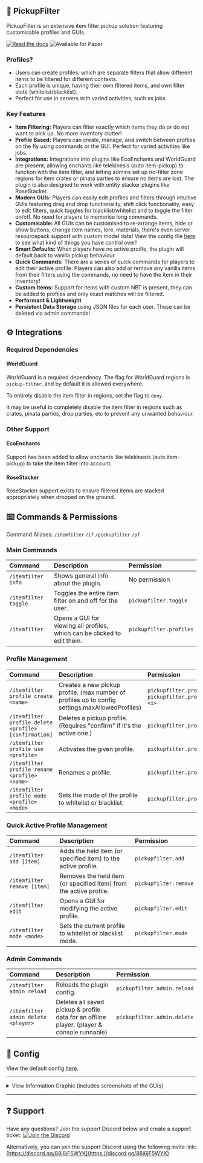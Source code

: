 ## 🧹 PickupFilter

PickupFilter is an extensive item filter pickup solution featuring customisable profiles and GUIs.

[![Read the docs](https://cdn.jsdelivr.net/npm/@intergrav/devins-badges@3/assets/compact/documentation/generic_vector.svg)](https://github.com/xP9nda/PickupFilter/wiki) ![Available for Paper](https://cdn.jsdelivr.net/npm/@intergrav/devins-badges@3/assets/compact/supported/paper_vector.svg)

### Profiles?
- Users can create profiles, which are separate filters that allow different items to be filtered for different contexts.
- Each profile is unique, having their own filtered items, and own filter state (whitelist/blacklist).
- Perfect for use in servers with varied activities, such as jobs.


### Key Features
- **Item Filtering:** Players can filter exactly which items they do or do not want to pick up. No more inventory clutter!
- **Profile Based:** Players can create, manage, and switch between profiles on the fly using commands or the GUI. Perfect for varied activities like jobs.
- **Integrations:** Integrations into plugins like EcoEnchants and WorldGuard are present, allowing enchants like telekinesis (auto item-pickup) to function with the item filter, and letting admins set up no-filter zone regions for item crates or pinata parties to ensure no items are lost. The plugin is also designed to work with entity stacker plugins like RoseStacker.
- **Modern GUIs:** Players can easily edit profiles and filters through intuitive GUIs featuring drag and drop functionality, shift click functionality, easy to edit filters, quick toggles for blacklist/whitelist and to toggle the filter on/off. No need for players to memorise long commands.
- **Customisable:** All GUIs can be customised to re-arrange items, hide or show buttons, change item names, lore, materials, there's even server resourcepack support with custom model data! View the config file [here](https://github.com/xP9nda/PickupFilter/wiki/Default-Config) to see what kind of things you have control over!
- **Smart Defaults:** When players have no active proifle, the plugin will default back to vanilla pickup behaviour.
- **Quick Commands:** There are a series of quick commands for players to edit their active profile. Players can also add or remove any vanilla items from their filters using the commands, no need to have the item in their inventory!
- **Custom Items:** Support for items with custom NBT is present, they can be added to profiles and only exact matches will be filtered.
- **Performant & Lightweight**
- **Persistent Data Storage** using JSON files for each user. These can be deleted via admin commands!

## ⚙️ Integrations

### Required Dependencies

#### WorldGuard
WorldGuard is a required dependency. The flag for WorldGuard regions is `pickup-filter`, and by default it is allowed everywhere.

To entirely disable the item filter in regions, set the flag to `deny`.

It may be useful to completely disable the item filter in regions such as crates, pinata parties, drop parties, etc to prevent any unwanted behaviour.

### Other Support

#### EcoEnchants
Support has been added to allow enchants like telekinesis (auto item-pickup) to take the item filter into account.

#### RoseStacker
RoseStacker support exists to ensure filtered items are stacked appropriately when dropped on the ground.


## ⌨️ Commands & Permissions

Command Aliases: 
`/itemfilter`
`/if`
`/pickupfilter`
`/pf`

### Main Commands
| Command | Description | Permission |
|:--------|:------------|:-----------|
| `/itemfilter info` | Shows general info about the plugin. | No permission |
| `/itemfilter toggle` | Toggles the entire item filter on and off for the user. | `pickupfilter.toggle` |
| `/itemfilter` | Opens a GUI for viewing all profiles, which can be clicked to edit them. | `pickupfilter.profiles` |

### Profile Management
| Command | Description | Permission |
|:--------|:------------|:-----------|
| `/itemfilter profile create <name>` | Creates a new pickup profile. (max number of profiles up to config settings.maxAllowedProfiles) | `pickupfilter.profile.create`, `pickupfilter.profile.create.max.<i>` |
| `/itemfilter profile delete <profile> [confirmation]` | Deletes a pickup profile. (Requires "confirm" if it's the active one.) | `pickupfilter.profile.delete` |
| `/itemfilter profile use <profile>` | Activates the given profile. | `pickupfilter.profile.use` |
| `/itemfilter profile rename <profile> <name>` | Renames a profile. | `pickupfilter.profile.rename` |
| `/itemfilter profile mode <profile> <mode>` | Sets the mode of the profile to whitelist or blacklist. | `pickupfilter.profile.mode` |

### Quick Active Profile Management
| Command | Description | Permission |
|:--------|:------------|:-----------|
| `/itemfilter add [item]` | Adds the held item (or specified item) to the active profile. | `pickupfilter.add` |
| `/itemfilter remove [item]` | Removes the held item (or specified item) from the active profile. | `pickupfilter.remove` |
| `/itemfilter edit` | Opens a GUI for modifying the active profile. | `pickupfilter.edit` |
| `/itemfilter mode <mode>` | Sets the current profile to whitelist or blacklist mode. | `pickupfilter.mode` |

### Admin Commands
| Command | Description | Permission |
|:--------|:------------|:-----------|
| `/itemfilter admin reload` | Reloads the plugin config. | `pickupfilter.admin.reload` |
| `/itemfilter admin delete <player>` | Deletes all saved pickup & profile data for an offline player. (player & console runnable) | `pickupfilter.admin.delete` |


## 📜 Config
View the default config [here](https://github.com/xP9nda/PickupFilter/wiki/Default-Config).

---

<details>
<summary>View Information Graphic (includes screenshots of the GUIs)</summary>
  
![PickupFilter information sheet](https://cdn.modrinth.com/data/cached_images/5786378d7617900d6342d9c5e8af01ddf7c77929.jpeg)

</details>

---

## ❓ Support

Have any questions? Join the support Discord below and create a support ticket:
[![Join the Discord](https://cdn.modrinth.com/data/cached_images/553917cf76c852b3e337a19d40e3c1f4affc2d82_0.webp)](https://discord.gg/88j6jF5WYK)

Alternatively, you can join the support Discord using the following invite link: [https://discord.gg/88j6jF5WYK](https://discord.gg/88j6jF5WYK)


